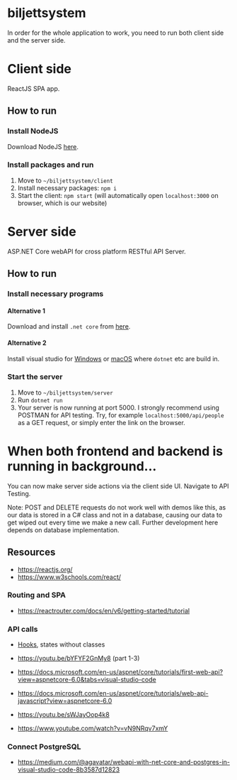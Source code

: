 # biljettsystem

In order for the whole application to work, you need to run both client side and the server side.

# Client side
ReactJS SPA app.

## How to run
### Install NodeJS
Download NodeJS [here](https://nodejs.org/en/).
### Install packages and run
1. Move to `~/biljettsystem/client`
2. Install necessary packages: `npm i`
3. Start the client: `npm start` (will automatically open `localhost:3000` on browser, which is our website)


# Server side
ASP.NET Core webAPI for cross platform RESTful API Server.

## How to run
### Install necessary programs
#### Alternative 1
Download and install `.net core` from [here](https://dotnet.microsoft.com/en-us/download/dotnet).

#### Alternative 2
Install visual studio for [Windows](https://visualstudio.microsoft.com/vs/) or [macOS](https://visualstudio.microsoft.com/vs/mac/) where `dotnet` etc are build in.

### Start the server
1. Move to `~/biljettsystem/server`
2. Run `dotnet run`
3. Your server is now running at port 5000. I strongly recommend using POSTMAN for API testing. Try, for example `localhost:5000/api/people` as a GET request, or simply enter the link on the browser.

# When both frontend and backend is running in background...
You can now make server side actions via the client side UI. Navigate to API Testing. 

Note: POST and DELETE requests do not work well with demos like this, as our data is stored in a C# class and not in a database, causing our data to get wiped out every time we make a new call. Further development here depends on database implementation.


## Resources
* https://reactjs.org/
* https://www.w3schools.com/react/

### Routing and SPA
* https://reactrouter.com/docs/en/v6/getting-started/tutorial

### API calls
* [Hooks](https://reactjs.org/docs/hooks-intro.html), states without classes
* https://youtu.be/bYFYF2GnMy8 (part 1-3)

* https://docs.microsoft.com/en-us/aspnet/core/tutorials/first-web-api?view=aspnetcore-6.0&tabs=visual-studio-code

* https://docs.microsoft.com/en-us/aspnet/core/tutorials/web-api-javascript?view=aspnetcore-6.0

* https://youtu.be/sWJayOop4k8

* https://www.youtube.com/watch?v=vN9NRqv7xmY

### Connect PostgreSQL
* https://medium.com/@agavatar/webapi-with-net-core-and-postgres-in-visual-studio-code-8b3587d12823

